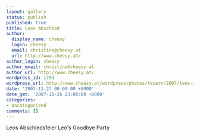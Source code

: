 ```yaml
---
layout: gallery
status: publish
published: true
title: Leos Abschied
author:
  display_name: cheesy
  login: cheesy
  email: christine@cheesy.at
  url: http://www.cheesy.at/
author_login: cheesy
author_email: christine@cheesy.at
author_url: http://www.cheesy.at/
wordpress_id: 1703
wordpress_url: http://www.cheesy.at/wordpress/photos/feiern/2007/leos-abschied/
date: '2007-11-27 00:00:00 +0000'
date_gmt: '2007-11-26 23:00:00 +0000'
categories:
- Uncategorized
comments: []
---
```

<!--:de-->Leos Abschiedsfeier
<!--:--><!--:en-->Leo's Goodbye Party
<!--:-->

